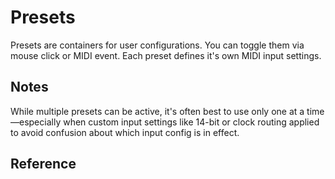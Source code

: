 # Presets

Presets are containers for user configurations. You can toggle them via mouse click or MIDI event. 
Each preset defines it's own MIDI input settings.

## Notes

While multiple presets can be active, it's often best to use only one at a time—especially when  custom input settings  like 14-bit or clock routing applied to avoid confusion about which input config is in effect.

## Reference